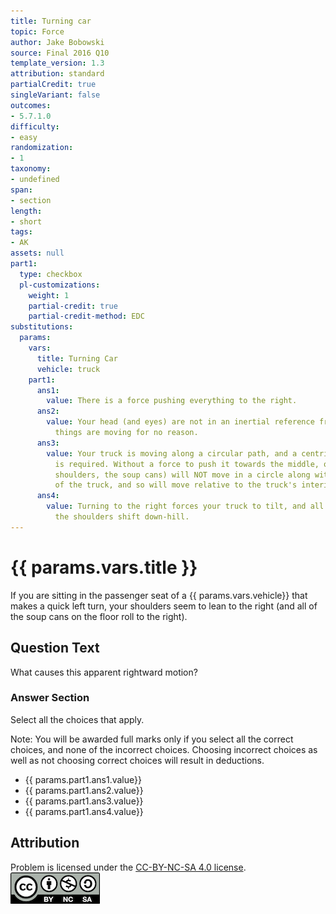 ```yaml
---
title: Turning car
topic: Force
author: Jake Bobowski
source: Final 2016 Q10
template_version: 1.3
attribution: standard
partialCredit: true
singleVariant: false
outcomes:
- 5.7.1.0
difficulty:
- easy
randomization:
- 1
taxonomy:
- undefined
span:
- section
length:
- short
tags:
- AK
assets: null
part1:
  type: checkbox
  pl-customizations:
    weight: 1
    partial-credit: true
    partial-credit-method: EDC
substitutions:
  params:
    vars:
      title: Turning Car
      vehicle: truck
    part1:
      ans1:
        value: There is a force pushing everything to the right.
      ans2:
        value: Your head (and eyes) are not in an inertial reference frame, and so
          things are moving for no reason.
      ans3:
        value: Your truck is moving along a circular path, and a centripetal acceleration
          is required. Without a force to push it towards the middle, objects(your
          shoulders, the soup cans) will NOT move in a circle along with the rest
          of the truck, and so will move relative to the truck's interior.
      ans4:
        value: Turning to the right forces your truck to tilt, and all the cans and
          the shoulders shift down-hill.
---
```

# {{ params.vars.title }}
If you are sitting in the passenger seat of a {{ params.vars.vehicle}} that makes a quick left turn, your shoulders seem to lean to the right (and all of the soup cans on the floor roll to the right).

## Question Text

What causes this apparent rightward motion?

### Answer Section

Select all the choices that apply.

Note: You will be awarded full marks only if you select all the correct choices, and none of the incorrect choices. Choosing incorrect choices as well as not choosing correct choices will result in deductions.

- {{ params.part1.ans1.value}}
- {{ params.part1.ans2.value}}
- {{ params.part1.ans3.value}}
- {{ params.part1.ans4.value}}

## Attribution

Problem is licensed under the [CC-BY-NC-SA 4.0 license](https://creativecommons.org/licenses/by-nc-sa/4.0/).<br> ![The Creative Commons 4.0 license requiring attribution-BY, non-commercial-NC, and share-alike-SA license.](https://raw.githubusercontent.com/firasm/bits/master/by-nc-sa.png)